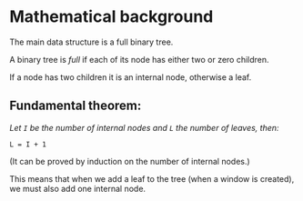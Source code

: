 # Mathematical background

The main data structure is a full binary tree.

A binary tree is *full* if each of its node has either two or zero children.

If a node has two children it is an internal node, otherwise a leaf.

## Fundamental theorem:

*Let `I` be the number of internal nodes and `L` the number of leaves, then:*

	L = I + 1

(It can be proved by induction on the number of internal nodes.)

This means that when we add a leaf to the tree (when a window is created), we must also add one internal node.
